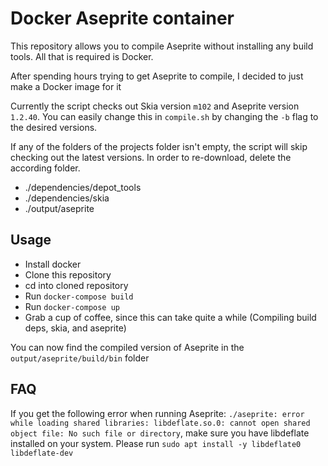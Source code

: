 # Docker Aseprite container

This repository allows you to compile Aseprite without installing any build tools. All that is required is Docker.

After spending hours trying to get Aseprite to compile, I decided to just make a Docker image for it 

Currently the script checks out Skia version `m102` and Aseprite version `1.2.40`. You can easily change this in `compile.sh` by changing the `-b` flag to the desired versions.

If any of the folders of the projects folder isn't empty, the script will skip checking out the latest versions. In order to re-download, delete the according folder.
* ./dependencies/depot_tools
* ./dependencies/skia
* ./output/aseprite

## Usage
 * Install docker
 * Clone this repository 
 * cd into cloned repository
 * Run `docker-compose build`
 * Run `docker-compose up`
 * Grab a cup of coffee, since this can take quite a while (Compiling build deps, skia, and aseprite)

You can now find the compiled version of Aseprite in the `output/aseprite/build/bin` folder

## FAQ
If you get the following error when running Aseprite: `./aseprite: error while loading shared libraries: libdeflate.so.0: cannot open shared object file: No such file or directory`, make sure you have libdeflate installed on your system. Please run
`sudo apt install -y libdeflate0 libdeflate-dev`
